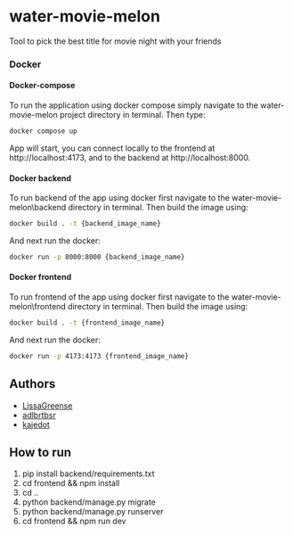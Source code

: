 # water-movie-melon
Tool to pick the best title for movie night with your friends

### Docker

#### Docker-compose

To run the application using docker compose simply navigate to the water-movie-melon project directory in terminal.
Then type:

```bash
docker compose up
```

App will start, you can connect locally to the frontend at http://localhost:4173, and to the backend at http://localhost:8000.

#### Docker backend

To run backend of the app using docker first navigate to the water-movie-melon\backend directory in terminal.
Then build the image using:

```bash
docker build . -t {backend_image_name}
```
And next run the docker:

```bash
docker run -p 8000:8000 {backend_image_name}
```

#### Docker frontend

To run frontend of the app using docker first navigate to the water-movie-melon\frontend directory in terminal.
Then build the image using:

```bash
docker build . -t {frontend_image_name}
```
And next run the docker:

```bash
docker run -p 4173:4173 {frontend_image_name}
```

## Authors
- [LissaGreense](https://github.com/LissaGreense)
- [adlbrtbsr](https://github.com/adlbrtbsr)
- [kajedot](https://github.com/kajedot)

## How to run
1. pip install backend/requirements.txt
2. cd frontend && npm install
3. cd ..
4. python backend/manage.py migrate
5. python backend/manage.py runserver
6. cd frontend && npm run dev